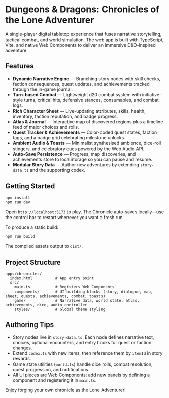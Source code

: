 # Dungeons & Dragons: Chronicles of the Lone Adventurer

A single-player digital tabletop experience that fuses narrative storytelling, tactical combat, and world simulation. The web app is built with TypeScript, Vite, and native Web Components to deliver an immersive D&D-inspired adventure.

## Features

- **Dynamic Narrative Engine** — Branching story nodes with skill checks, faction consequences, quest updates, and achievements tracked through the in-game journal.
- **Turn-based Combat** — Lightweight d20 combat system with initiative-style turns, critical hits, defensive stances, consumables, and combat logs.
- **Rich Character Sheet** — Live-updating attributes, skills, health, inventory, faction reputation, and badge progress.
- **Atlas & Journal** — Interactive map of discovered regions plus a timeline feed of major choices and rolls.
- **Quest Tracker & Achievements** — Color-coded quest states, faction tags, and a badge grid celebrating milestone unlocks.
- **Ambient Audio & Toasts** — Minimalist synthesised ambience, dice-roll stingers, and celebratory cues powered by the Web Audio API.
- **Auto-Save Persistence** — Progress, map discoveries, and achievements store to localStorage so you can pause and resume.
- **Modular Story Data** — Author new adventures by extending `story-data.ts` and the supporting codex.

## Getting Started

```bash
npm install
npm run dev
```

Open `http://localhost:5173` to play. The Chronicle auto-saves locally—use the control bar to restart whenever you want a fresh run.

To produce a static build:

```bash
npm run build
```

The compiled assets output to `dist/`.

## Project Structure

```
apps/chronicles/
  index.html          # App entry point
  src/
    main.ts           # Registers Web Components
    components/       # UI building blocks (story, dialogue, map, sheet, quests, achievements, combat, toasts)
    game/             # Narrative data, world state, atlas, achievements, dice, audio controller
    styles/           # Global theme styling
```

## Authoring Tips

- Story nodes live in `story-data.ts`. Each node defines narrative text, choices, optional encounters, and entry hooks for quest or faction changes.
- Extend `codex.ts` with new items, then reference them by `itemId` in story rewards.
- Game state utilities (`world.ts`) handle dice rolls, combat resolution, quest progression, and notifications.
- All UI pieces are Web Components; add new panels by defining a component and registering it in `main.ts`.

Enjoy forging your own chronicle as the Lone Adventurer!
